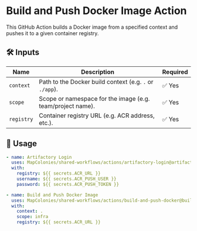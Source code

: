 # Build and Push Docker Image Action

This GitHub Action builds a Docker image from a specified context and pushes it to a given container registry.

## 🛠 Inputs

| Name         | Description                                                 | Required |
|--------------|-------------------------------------------------------------|----------|
| `context`    | Path to the Docker build context (e.g. `.` or `./app`).     | ✅ Yes   |
| `scope`      | Scope or namespace for the image (e.g. team/project name).  | ✅ Yes   |
| `registry`   | Container registry URL (e.g. ACR address, etc.).            | ✅ Yes   |


## 🚀 Usage

```yaml
- name: Artifactory Login
  uses: MapColonies/shared-workflows/actions/artifactory-login@artifactory-login-v1
  with:
    registry: ${{ secrets.ACR_URL }}
    username: ${{ secrets.ACR_PUSH_USER }}
    password: ${{ secrets.ACR_PUSH_TOKEN }}

- name: Build and Push Docker Image
  uses: MapColonies/shared-workflows/actions/build-and-push-docker@build-and-push-docker-v1
  with:
    context: .
    scope: infra
    registry: ${{ secrets.ACR_URL }}
```
